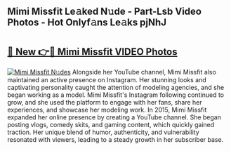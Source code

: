 ## Mimi Missfit Le𝚊ked N𝚞de - Part-Lsb Video Photos - Hot Onlyf𝚊ns Le𝚊ks pjNhJ

# <h2><a href="http://ab38192.deff.icu/?id=Mimi+Missfit">🔗 New 👉🔴 Mimi Missfit VIDEO Photos</a></h2>

[![Mimi Missfit N𝚞des](https://i.imgur.com/rIISA9y.gif)](http://ab38192.deff.icu/?id=Mimi+Missfit)
Alongside her YouTube channel, Mimi Missfit also maintained an active presence on Instagram. Her stunning looks and captivating personality caught the attention of modeling agencies, and she began working as a model. Mimi Missfit's Instagram following continued to grow, and she used the platform to engage with her fans, share her experiences, and showcase her modeling work. In 2015, Mimi Missfit expanded her online presence by creating a YouTube channel. She began posting vlogs, comedy skits, and gaming content, which quickly gained traction. Her unique blend of humor, authenticity, and vulnerability resonated with viewers, leading to a steady growth in her subscriber base.

